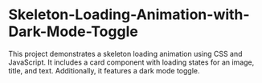 # Skeleton-Loading-Animation-with-Dark-Mode-Toggle
This project demonstrates a skeleton loading animation using CSS and JavaScript. It includes a card component with loading states for an image, title, and text. Additionally, it features a dark mode toggle.
